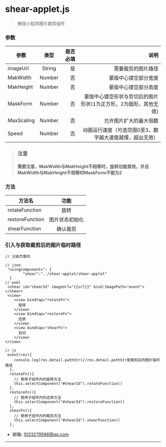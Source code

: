 #  shear-applet.js

>微信小程序图片裁剪组件


### 参数
参数|类型|是否必填|说明
--|:--:|--:|--:|
imageUrl|String|是|需要裁剪的图片路径
MakWidth|Number|否|蒙版中心镂空部分宽度
MakHeight|Number|否|蒙版中心镂空部分高度
MaskForm|Number|否|蒙版中心镂空形状与剪切后的图片形状(1为正方形，2为圆形，其他无效)
MaxScaling|Number|否|允许图片扩大的最大倍数
Speed|Number|否|动画运行速度（可选范围0至3，数字越大速度越慢，超出无效）
>### 注意
>#### 需要注意，MakWidth与MakHeight不相等时，旋转功能禁用，并且MakWidth与MakHeight不相等时MaskForm不能为2

### 方法
方法名|功能
--|:--:|
rotateFunction|旋转|
restoreFunction|图片状态初始化|
shearFunction|确认裁剪|

### 引入与获取裁剪后的图片临时路径
```
// 父级页面内

// json
 "usingComponents": {
        "shear":"../shear-applet/shear-applet"
  }
// wxml
 <shear id="shearId" imageUrl="{{url}}" bind:ImagePath="event"></shear>
 <view>
    <view bindtap="rotateFn">
      旋转
    </view>
    <view bindtap="restoreFn">
      还原
    </view>
    <view bindtap="shearFn">
      剪切
    </view>
</view>

// js
 event(res){
    console.log(res.detail.pathStr)//res.detail.pathStr是裁剪后的图片临时路径
  },
  rotateFn(){
    // 使用子组件内的旋转方法
    this.selectComponent("#shearId").rotateFunction()
  },
  restoreFn(){
    // 使用子组件内的还原方法
    this.selectComponent("#shearId").restoreFunction()
  },
  shearFn(){
    // 使用子组件内的裁剪方法
    this.selectComponent("#shearId").shearFunction()
  },

```


- 邮箱: 1033279566@qq.com

---